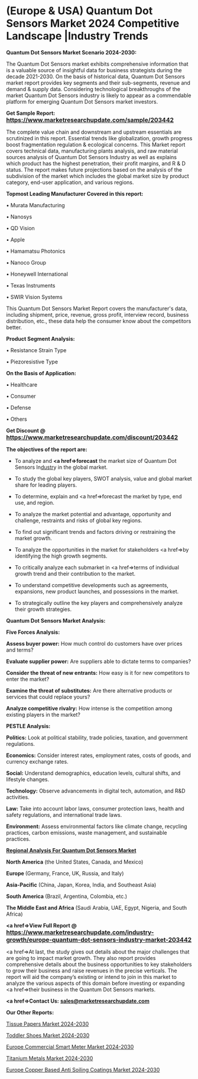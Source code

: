 # (Europe & USA) Quantum Dot Sensors Market 2024 Competitive Landscape |Industry Trends

<strong>Quantum Dot Sensors Market Scenario 2024-2030:</strong>

The Quantum Dot Sensors market exhibits comprehensive information that is a valuable source of insightful data for business strategists during the decade 2021-2030. On the basis of historical data, Quantum Dot Sensors market report provides key segments and their sub-segments, revenue and demand &amp; supply data. Considering technological breakthroughs of the market Quantum Dot Sensors industry is likely to appear as a commendable platform for emerging Quantum Dot Sensors market investors.

<strong>Get Sample Report: <a href=https://www.marketresearchupdate.com/sample/203442><font size=3 color=#0000ff>https://www.marketresearchupdate.com/sample/203442</font></a></strong>

The complete value chain and downstream and upstream essentials are scrutinized in this report. Essential trends like globalization, growth progress boost fragmentation regulation &amp; ecological concerns. This Market report covers technical data, manufacturing plants analysis, and raw material sources analysis of Quantum Dot Sensors Industry as well as explains which product has the highest penetration, their profit margins, and R & D status. The report makes future projections based on the analysis of the subdivision of the market which includes the global market size by product category, end-user application, and various regions.

<strong>Topmost Leading Manufacturer Covered in this report:</strong>

• Murata Manufacturing

• Nanosys

• QD Vision

• Apple

• Hamamatsu Photonics

• Nanoco Group

• Honeywell International

• Texas Instruments

• SWIR Vision Systems

This Quantum Dot Sensors Market Report covers the manufacturer's data, including shipment, price, revenue, gross profit, interview record, business distribution, etc., these data help the consumer know about the competitors better.

<strong>Product Segment Analysis: </strong>

• Resistance Strain Type

• Piezoresistive Type

<strong>On the Basis of Application:</strong>

• Healthcare

• Consumer

• Defense

• Others

<strong>Get Discount @ <a href=https://www.marketresearchupdate.com/discount/203442><font size=3 color=#0000ff>https://www.marketresearchupdate.com/discount/203442</font></a></strong>

<strong><b>The objectives of the report are:</b></strong>

- To analyze and <strong><a href=><strong>forecast</strong></a></strong> the market size of Quantum Dot Sensors In<a href=ASDF991299>dustr</a>y in the global market.

- To study the global key players, SWOT analysis, value and global market share for leading players.

- To determine, explain and <a href=>forecast</a> the market by type, end use, and region.

- To analyze the market potential and advantage, opportunity and challenge, restraints and risks of global key regions.

- To find out significant trends and factors driving or restraining the market growth.

- To analyze the opportunities in the market for stakeholders <a href=>by</a> identifying the high growth segments.

- To critically analyze each submarket in <a href=>terms</a> of individual growth trend and their contribution to the market.

- To understand competitive developments such as agreements, expansions, new product launches, and possessions in the market.

- To strategically outline the key players and comprehensively analyze their growth strategies.

<strong>Quantum Dot Sensors Market Analysis:</strong>

<strong>Five Forces Analysis:</strong>

<strong>Assess buyer power:</strong> How much control do customers have over prices and terms?

<strong>Evaluate supplier power:</strong> Are suppliers able to dictate terms to companies?

<strong>Consider the threat of new entrants:</strong> How easy is it for new competitors to enter the market?

<strong>Examine the threat of substitutes:</strong> Are there alternative products or services that could replace yours?

<strong>Analyze competitive rivalry:</strong> How intense is the competition among existing players in the market?

<strong>PESTLE Analysis:</strong>

<strong>Politics:</strong> Look at political stability, trade policies, taxation, and government regulations.

<strong>Economics:</strong> Consider interest rates, employment rates, costs of goods, and currency exchange rates.

<strong>Social:</strong> Understand demographics, education levels, cultural shifts, and lifestyle changes.

<strong>Technology:</strong> Observe advancements in digital tech, automation, and R&D activities.

<strong>Law:</strong> Take into account labor laws, consumer protection laws, health and safety regulations, and international trade laws.

<strong>Environment:</strong> Assess environmental factors like climate change, recycling practices, carbon emissions, waste management, and sustainable practices.

<strong><u><b>Regional Analysis For Quantum Dot Sensors Market</b></u></strong>

<strong><b>North America</b></strong> (the United States, Canada, and Mexico)

<strong><b>Europe </b></strong>(Germany, France, UK, Russia, and Italy)

<strong><b>Asia-Pacific</b></strong> (China, Japan, Korea, India, and Southeast Asia)

<strong><b>South America</b></strong> (Brazil, Argentina, Colombia, etc.)

<strong><b>The Middle East and Africa</b></strong> (Saudi Arabia, UAE, Egypt, Nigeria, and South Africa)

<strong><a href=>View Full Report</a> @ <a href=https://www.marketresearchupdate.com/industry-growth/europe-quantum-dot-sensors-industry-market-203442><font size=3 color=#0000ff>https://www.marketresearchupdate.com/industry-growth/europe-quantum-dot-sensors-industry-market-203442</font></a></strong>

<a href=>At last,</a> the study gives out details about the major challenges that are going to impact market growth. They also report provides comprehensive details about the business opportunities to key stakeholders to grow their business and raise revenues in the precise verticals. The report will aid the company’s existing or intend to join in this market to analyze the various aspects of this domain before investing or expanding <a href=>their</a> business in the Quantum Dot Sensors markets.

<strong><a href=>Contact Us:</a></strong>
<strong>sales@marketresearchupdate.com</strong>

<strong>Our Other Reports:</strong>

<a href=https://www.linkedin.com/pulse/tissue-papers-market-size-set-grow-remarkable>Tissue Papers Market 2024-2030</a>

<a href=https://www.linkedin.com/pulse/toddler-shoes-market-size-trends-consumption>Toddler Shoes Market 2024-2030</a>

<a href=https://www.linkedin.com/pulse/europe-commercial-smart-meter-market-2023-continues>Europe Commercial Smart Meter Market 2024-2030</a>

<a href=https://www.linkedin.com/pulse/titanium-metals-market-statistics-2023-demand-tknxf/>Titanium Metals Market 2024-2030</a>

<a href=https://www.linkedin.com/pulse/europe-copper-based-anti-soiling-coatings-market-9ssmf/>Europe Copper Based Anti Soiling Coatings Market 2024-2030</a>

